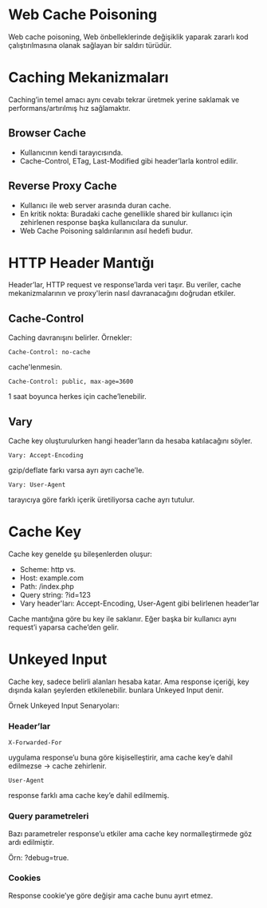 # Web Cache Poisoning
Web cache poisoning, Web önbelleklerinde değişiklik yaparak zararlı kod çalıştırılmasına olanak sağlayan bir saldırı türüdür.

# Caching Mekanizmaları
Caching’in temel amacı aynı cevabı tekrar üretmek yerine saklamak ve performans/artırılmış hız sağlamaktır.

## Browser Cache
-  Kullanıcının kendi tarayıcısında.
- Cache-Control, ETag, Last-Modified gibi header’larla kontrol edilir.

## Reverse Proxy Cache
- Kullanıcı ile web server arasında duran cache.
- En kritik nokta: Buradaki cache genellikle shared  bir kullanıcı için zehirlenen response başka kullanıcılara da sunulur.
- Web Cache Poisoning saldırılarının asıl hedefi budur.

# HTTP Header Mantığı
Header’lar, HTTP request ve response’larda veri taşır. Bu veriler, cache mekanizmalarının ve proxy'lerin nasıl davranacağını doğrudan etkiler.

## Cache-Control
Caching davranışını belirler.
Örnekler:
```
Cache-Control: no-cache
```
cache'lenmesin.

```
Cache-Control: public, max-age=3600
```
1 saat boyunca herkes için cache’lenebilir.

## Vary
Cache key oluşturulurken hangi header’ların da hesaba katılacağını söyler.

```
Vary: Accept-Encoding
```
gzip/deflate farkı varsa ayrı ayrı cache’le.

```
Vary: User-Agent
```

tarayıcıya göre farklı içerik üretiliyorsa cache ayrı tutulur.

# Cache Key
Cache key genelde şu bileşenlerden oluşur:

- Scheme: http vs.
- Host: example.com
- Path: /index.php
- Query string: ?id=123
- Vary header'ları: Accept-Encoding, User-Agent gibi belirlenen header’lar

Cache mantığına göre bu key ile saklanır. Eğer başka bir kullanıcı aynı request’i yaparsa cache’den gelir.

# Unkeyed Input
Cache key, sadece belirli alanları hesaba katar. Ama  response içeriği, key dışında kalan şeylerden etkilenebilir. bunlara Unkeyed Input denir.

Örnek Unkeyed Input Senaryoları:
### Header’lar
```
X-Forwarded-For 
```
uygulama response’u buna göre kişiselleştirir, ama cache key’e dahil edilmezse → cache zehirlenir.

```
User-Agent 
```
response farklı ama cache key’e dahil edilmemiş.

### Query parametreleri
Bazı parametreler response’u etkiler ama cache key normalleştirmede göz ardı edilmiştir.

Örn: ?debug=true.

### Cookies
Response cookie’ye göre değişir ama cache bunu ayırt etmez.

